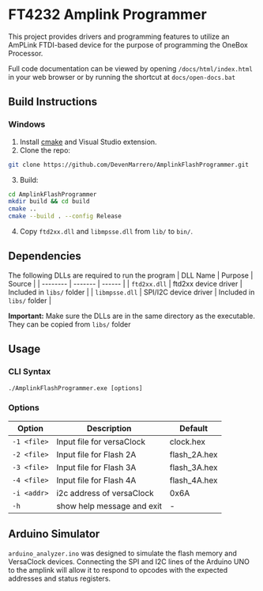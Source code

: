 # FT4232 Amplink Programmer
This project provides drivers and programming features to utilize an AmPLink FTDI-based device for the purpose of programming the OneBox Processor.

Full code documentation can be viewed by opening `/docs/html/index.html` in your web browser
or by running the shortcut at `docs/open-docs.bat`

## Build Instructions

### Windows
1. Install [cmake](https://cmake.org/download/) and Visual Studio extension.
2. Clone the repo:
```bash
git clone https://github.com/DevenMarrero/AmplinkFlashProgrammer.git
```
3. Build:
```bash
cd AmplinkFlashProgrammer
mkdir build && cd build
cmake ..
cmake --build . --config Release
```
4. Copy `ftd2xx.dll` and `libmpsse.dll` from `lib/` to `bin/`.

## Dependencies

The following DLLs are required to run the program
| DLL Name | Purpose | Source |
| -------- | ------- | ------ |
| `ftd2xx.dll` | ftd2xx device driver | Included in `libs/` folder |
| `libmpsse.dll` | SPI/I2C device driver | Included in `libs/` folder |

**Important:** Make sure the DLLs are in the same directory as the executable. They can be copied from `libs/` folder

## Usage

### CLI Syntax

`./AmplinkFlashProgrammer.exe [options]`

### Options

| Option | Description | Default |
| -------| ----------- | ------- |
| `-1 <file>` | Input file for versaClock | clock.hex |
| `-2 <file>` | Input file for Flash 2A | flash_2A.hex |
| `-3 <file>` | Input file for Flash 3A | flash_3A.hex |
| `-4 <file>` | Input file for Flash 4A | flash_4A.hex |
| `-i <addr>` | i2c address of versaClock | 0x6A |
| `-h` | show help message and exit | - |

## Arduino Simulator

`arduino_analyzer.ino` was designed to simulate the flash memory and VersaClock devices. Connecting the SPI and I2C lines of the Arduino UNO to the amplink will allow it to respond to opcodes with the expected addresses and status registers. 
